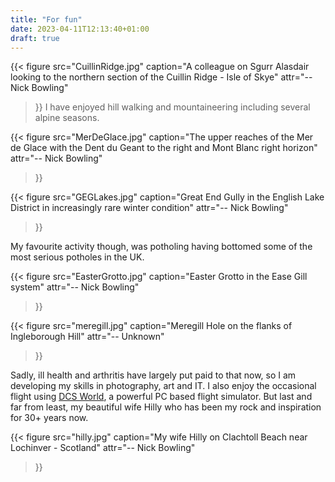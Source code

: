 ```yaml
---
title: "For fun"
date: 2023-04-11T12:13:40+01:00
draft: true
---
```


{{< figure
  src="CuillinRidge.jpg"
  caption="A colleague on Sgurr Alasdair looking to the northern section of the Cuillin Ridge - Isle of Skye"
  attr="-- Nick Bowling"
>}}
I have enjoyed hill walking and mountaineering including several alpine seasons.

{{< figure
  src="MerDeGlace.jpg"
  caption="The upper reaches of the Mer de Glace with the Dent du Geant to the right and Mont Blanc right horizon"
  attr="-- Nick Bowling"
>}}

{{< figure
  src="GEGLakes.jpg"
  caption="Great End Gully in the English Lake District in increasingly rare winter condition"
  attr="-- Nick Bowling"
>}}

My favourite activity though, was potholing having bottomed some of the most serious potholes in the UK.

{{< figure
  src="EasterGrotto.jpg"
  caption="Easter Grotto in the Ease Gill system"
  attr="-- Nick Bowling"
>}}


{{< figure
  src="meregill.jpg"
  caption="Meregill Hole on the flanks of Ingleborough Hill"
  attr="-- Unknown"
>}}

Sadly, ill health and arthritis have largely put paid to that now, so I am developing my skills in photography, art and IT. I also enjoy the occasional flight using [DCS World](https://www.digitalcombatsimulator.com/en/), a powerful PC based flight simulator. But last and far from least, my beautiful wife Hilly who has been my rock and inspiration for 30+ years now.

{{< figure
  src="hilly.jpg"
  caption="My wife Hilly on Clachtoll Beach near Lochinver - Scotland"
  attr="-- Nick Bowling"
>}}